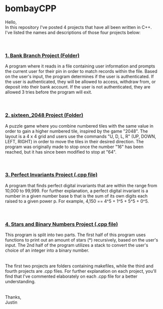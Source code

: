 # bombayCPP
Hello, <br>
In this repository I've posted 4 projects that have all been written in C++. I've listed the names and descriptions of those four projects below:
\
\
<br>
### <ins> 1. Bank Branch Project (Folder) </ins> <br>
 A program where it reads in a file containing user information and prompts the current user for their pin in order to match records within the file. Based on
 the user's input, the program determines if the user is authenticated. If the user is authenticated, they will be allowed to access, withdraw from, or deposit 
 into their bank account. If the user is not authenticated, they are allowed 3 tries before the program will exit. 
 \
 \
 <br>
 ### <ins> 2. sixteen_2048 Project (Folder) </ins> <br>
  A puzzle game where you combine numbered tiles with the same value in order to gain a higher numbered tile, inspired by the game "2048". The layout is a 4 x 4 
  grid and users use the commands "U, D, L, R" (UP, DOWN, LEFT, RIGHT) in order to move the tiles in their desired direction. The program was originally made to
  stop once the number "16" has been reached, but it has since been modified to stop at "64". 
 \
 \
<br>
### <ins> 3. Perfect Invariants Project (.cpp file) </ins> <br>
A program that finds perfect digital invariants that are within the range from 10,000 to 99,999. For further explanation, a perfect digital invariant is a number in a given number base b that is the sum of its own digits each raised to a given power p. For example, 4,150 == 4^5 + 1^5 + 5^5 + 0^5. 
\
\
<br>
### <ins> 4. Stars and Binary Numbers Project (.cpp file) </ins> <br>
 This program is split into two parts. The first half of this program uses functions to print out an amount of stars (*) recursively, based on the user's input. The
 2nd half of the program utilizes a stack to convert the user's choice of an integer into a binary number. 
\
\
\
The first two projects are folders containing makefiles, while the third and fourth projects are .cpp files. For further explanation on each project, you'll 
find that I've commented elaborately on each .cpp file for a better understanding. 
\
\
\
  Thanks, <br>
  Justin 
